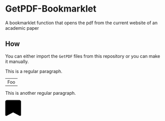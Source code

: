 # GetPDF-Bookmarklet
A bookmarklet function that opens the pdf from the current website of an academic paper

## How
You can either import the `GetPDF` files from this repository or you can make it manually.

This is a regular paragraph.

<table>
    <tr>
        <td>Foo</td>
    </tr>
</table>

This is another regular paragraph.


<a href= 'javascript:void(window.open(document.evaluate("//div/a[contains(@class, \"download\") and starts-with(@href, \"/\") and substring(@href, string-length(@href) - 3)= \".pdf\"]",%20document,%20null,%20XPathResult.FIRST_ORDERED_NODE_TYPE,%20null).singleNodeValue.getAttribute(\"href\"),\"_self\"))' >
    <img src="bookmark.svg" width="50" height="50" >
</a>

